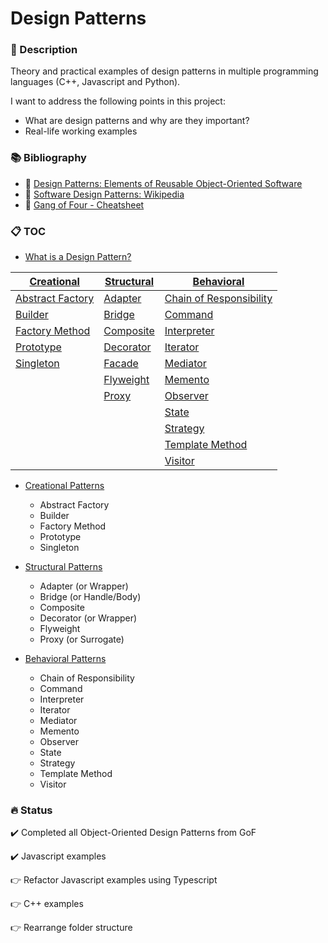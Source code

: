 # Design Patterns

### :pushpin: Description

Theory and practical examples of design patterns in multiple programming languages (C++, Javascript and Python).

I want to address the following points in this project:
* What are design patterns and why are they important?
* Real-life working examples

### :books: Bibliography

* :closed_book: [Design Patterns: Elements of Reusable Object-Oriented Software](https://www.amazon.com/Design-Patterns-Elements-Reusable-Object-Oriented/dp/0201633612)
* :closed_book: [Software Design Patterns: Wikipedia](https://en.wikipedia.org/wiki/Software_design_pattern)
* :closed_book: [Gang of Four - Cheatsheet](./GangOfFour-Cheatsheet.pdf)

### :clipboard: TOC

* [What is a Design Pattern?](./introduction/design-pattern.md)

| [Creational](./creational/creational-patterns.md) | [Structural](./structural/structural-patterns.md) | [Behavioral](./structural/behavioral-patterns) |
|------------------	|------------	|------------	|
| [Abstract Factory](./creational/abstract-factory/abstract-factory.md) | [Adapter](./structural/adapter/adapter.md) | [Chain of Responsibility](./behavioral/chain-of-responsibility/chain-of-responsibility.md) |
| [Builder](./creational/builder/builder.md) | [Bridge](./structural/bridge/bridge.md) | [Command](./behavioral/command/command.md) |
| [Factory Method](./creational/factory-method/factory-method.md) | [Composite](./structural/composite/composite.md) | [Interpreter](./behavioral/interpreter/interpreter.md) |
| [Prototype](./creational/prototype/prototype.md) | [Decorator](./structural/decorator/decorator.md) | [Iterator](./behavioral/iterator/iterator.md) |
| [Singleton](./creational/singleton/singleton.md) | [Facade](./structural/facade/facade.md) | [Mediator](./behavioral/mediator/mediator.md) |
| | [Flyweight](./structural/flyweight/flyweight.md) | [Memento](./behavioral/memento/memento.md) |
| | [Proxy](./structural/proxy/proxy.md) | [Observer](./behavioral/observer/observer.md) |
| | | [State](./behavioral/state/state.md) |
| | | [Strategy](./behavioral/strategy/strategy.md) |
| | | [Template Method](./behavioral/template-method/template-method.md) |
| | | [Visitor](./behavioral/visitor) |

* [Creational Patterns](./creational/creational-patterns.md)
	* Abstract Factory
	* Builder
	* Factory Method
	* Prototype
	* Singleton
	
* [Structural Patterns](./structural/structural-patterns.md)
    * Adapter (or Wrapper)
    * Bridge  (or Handle/Body)
	* Composite
    * Decorator (or Wrapper)
    * Flyweight
    * Proxy (or Surrogate)

* [Behavioral Patterns](./behavioral/behavioral-patterns.md)
    * Chain of Responsibility
    * Command
    * Interpreter
    * Iterator
    * Mediator
    * Memento
    * Observer
    * State
    * Strategy
    * Template Method
    * Visitor

### :fire: Status

:heavy_check_mark: Completed all Object-Oriented Design Patterns from GoF

:heavy_check_mark: Javascript examples

:point_right: Refactor Javascript examples using Typescript

:point_right: C++ examples

:point_right: Rearrange folder structure
